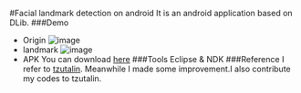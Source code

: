 #Facial landmark detection on android
It is an android application based on DLib.
###Demo
* Origin
![image](https://github.com/flyingzhao/FacialLandmarkAndroid/blob/master/demo/lena.png)
* landmark
![image](https://github.com/flyingzhao/FacialLandmarkAndroid/blob/master/demo/landmark.png)<br>
* APK
You can download [here](https://github.com/flyingzhao/FacialLandmarkAndroid/blob/master/demo/OpenCVTest.apk)
###Tools
Eclipse &  NDK
###Reference
I refer to [tzutalin](https://github.com/tzutalin/dlib-android). Meanwhile I made some improvement.I also contribute my codes to tzutalin.
